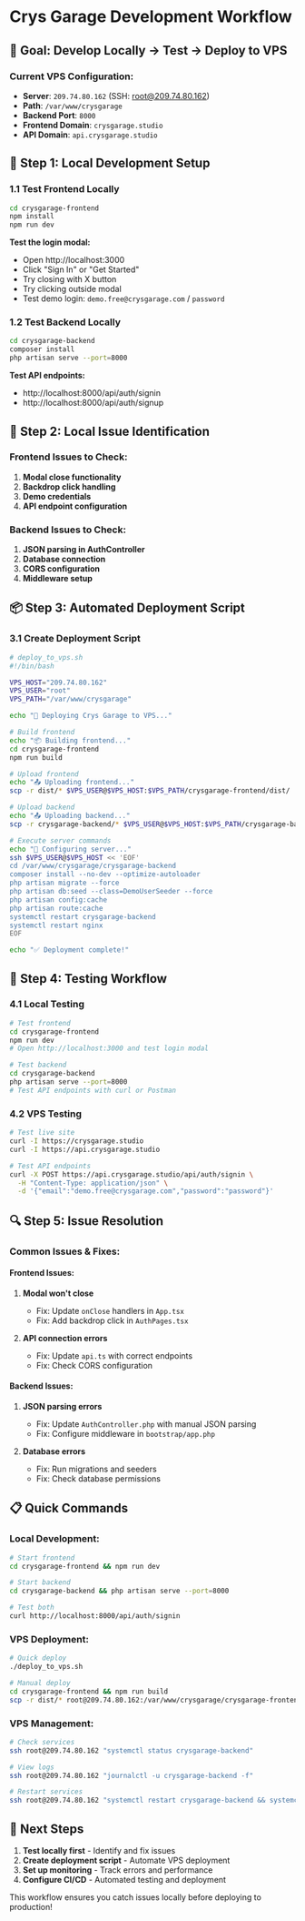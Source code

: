 # Crys Garage Development Workflow

## 🎯 Goal: Develop Locally → Test → Deploy to VPS

### Current VPS Configuration:

- **Server**: `209.74.80.162` (SSH: root@209.74.80.162)
- **Path**: `/var/www/crysgarage`
- **Backend Port**: `8000`
- **Frontend Domain**: `crysgarage.studio`
- **API Domain**: `api.crysgarage.studio`

## 🚀 Step 1: Local Development Setup

### 1.1 Test Frontend Locally

```bash
cd crysgarage-frontend
npm install
npm run dev
```

**Test the login modal:**

- Open http://localhost:3000
- Click "Sign In" or "Get Started"
- Try closing with X button
- Try clicking outside modal
- Test demo login: `demo.free@crysgarage.com` / `password`

### 1.2 Test Backend Locally

```bash
cd crysgarage-backend
composer install
php artisan serve --port=8000
```

**Test API endpoints:**

- http://localhost:8000/api/auth/signin
- http://localhost:8000/api/auth/signup

## 🔧 Step 2: Local Issue Identification

### Frontend Issues to Check:

1. **Modal close functionality**
2. **Backdrop click handling**
3. **Demo credentials**
4. **API endpoint configuration**

### Backend Issues to Check:

1. **JSON parsing in AuthController**
2. **Database connection**
3. **CORS configuration**
4. **Middleware setup**

## 📦 Step 3: Automated Deployment Script

### 3.1 Create Deployment Script

```bash
# deploy_to_vps.sh
#!/bin/bash

VPS_HOST="209.74.80.162"
VPS_USER="root"
VPS_PATH="/var/www/crysgarage"

echo "🚀 Deploying Crys Garage to VPS..."

# Build frontend
echo "📦 Building frontend..."
cd crysgarage-frontend
npm run build

# Upload frontend
echo "📤 Uploading frontend..."
scp -r dist/* $VPS_USER@$VPS_HOST:$VPS_PATH/crysgarage-frontend/dist/

# Upload backend
echo "📤 Uploading backend..."
scp -r crysgarage-backend/* $VPS_USER@$VPS_HOST:$VPS_PATH/crysgarage-backend/

# Execute server commands
echo "🔧 Configuring server..."
ssh $VPS_USER@$VPS_HOST << 'EOF'
cd /var/www/crysgarage/crysgarage-backend
composer install --no-dev --optimize-autoloader
php artisan migrate --force
php artisan db:seed --class=DemoUserSeeder --force
php artisan config:cache
php artisan route:cache
systemctl restart crysgarage-backend
systemctl restart nginx
EOF

echo "✅ Deployment complete!"
```

## 🧪 Step 4: Testing Workflow

### 4.1 Local Testing

```bash
# Test frontend
cd crysgarage-frontend
npm run dev
# Open http://localhost:3000 and test login modal

# Test backend
cd crysgarage-backend
php artisan serve --port=8000
# Test API endpoints with curl or Postman
```

### 4.2 VPS Testing

```bash
# Test live site
curl -I https://crysgarage.studio
curl -I https://api.crysgarage.studio

# Test API endpoints
curl -X POST https://api.crysgarage.studio/api/auth/signin \
  -H "Content-Type: application/json" \
  -d '{"email":"demo.free@crysgarage.com","password":"password"}'
```

## 🔍 Step 5: Issue Resolution

### Common Issues & Fixes:

#### Frontend Issues:

1. **Modal won't close**

   - Fix: Update `onClose` handlers in `App.tsx`
   - Fix: Add backdrop click in `AuthPages.tsx`

2. **API connection errors**
   - Fix: Update `api.ts` with correct endpoints
   - Fix: Check CORS configuration

#### Backend Issues:

1. **JSON parsing errors**

   - Fix: Update `AuthController.php` with manual JSON parsing
   - Fix: Configure middleware in `bootstrap/app.php`

2. **Database errors**
   - Fix: Run migrations and seeders
   - Fix: Check database permissions

## 📋 Quick Commands

### Local Development:

```bash
# Start frontend
cd crysgarage-frontend && npm run dev

# Start backend
cd crysgarage-backend && php artisan serve --port=8000

# Test both
curl http://localhost:8000/api/auth/signin
```

### VPS Deployment:

```bash
# Quick deploy
./deploy_to_vps.sh

# Manual deploy
cd crysgarage-frontend && npm run build
scp -r dist/* root@209.74.80.162:/var/www/crysgarage/crysgarage-frontend/dist/
```

### VPS Management:

```bash
# Check services
ssh root@209.74.80.162 "systemctl status crysgarage-backend"

# View logs
ssh root@209.74.80.162 "journalctl -u crysgarage-backend -f"

# Restart services
ssh root@209.74.80.162 "systemctl restart crysgarage-backend && systemctl restart nginx"
```

## 🎯 Next Steps

1. **Test locally first** - Identify and fix issues
2. **Create deployment script** - Automate VPS deployment
3. **Set up monitoring** - Track errors and performance
4. **Configure CI/CD** - Automated testing and deployment

This workflow ensures you catch issues locally before deploying to production!
